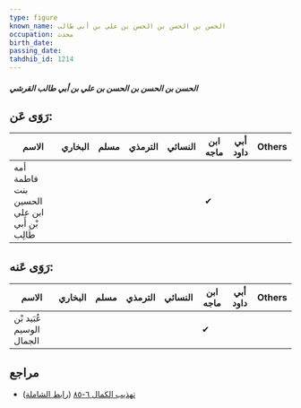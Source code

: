 ```yaml
---
type: figure
known_name: الحسن بن الحسن بن الحسن بن علي بن أبي طالب
occupation: محدث
birth_date:
passing_date:
tahdhib_id: 1214
---
```

##### الحسن بن الحسن بن الحسن بن علي بن أبي طالب القرشي

## رَوَى عَن:
| الاسم                                        | البخاري | مسلم | الترمذي | النسائي | ابن ماجه | أبي داود | Others |
| -------------------------------------------- | ------- | ---- | ------- | ------- | -------- | -------- | ------ |
| أمه فاطمة بنت الحسين ابن علي بْن أَبي طَالِب |         |      |         |         | ✔        |          |        |
## رَوَى عَنه:
| الاسم                    | البخاري | مسلم | الترمذي | النسائي | ابن ماجه | أبي داود | Others |
| ------------------------ | ------- | ---- | ------- | ------- | -------- | -------- | ------ |
| عُبَيد بْن الوسيم الجمال |         |      |         |         | ✔        |          |        |
## مراجع
- [تهذيب الكمال ٦-٨٥](obsidian://open?vault=Tahdhib-al-Kamal&file=Figures/١٢١٤-الحسن%20بن%20الحسن%20بن%20الحسن%20بن%20علي%20بن%20أبي%20طالب%20القرشي) ([رابط الشاملة](https://shamela.ws/book/3722/2749))